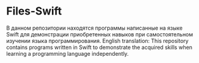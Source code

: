 # Files-Swift
В данном репозитории находятся программы написанные на языке Swift для демонстрации приобретенных навыков при самостоятельном изучении языка программирования.
English translation: This repository contains programs written in Swift to demonstrate the acquired skills when learning a programming language independently.
